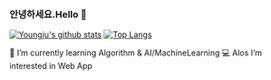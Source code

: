 ### 안녕하세요.Hello 👋
[![Youngju's github stats](https://github-readme-stats.vercel.app/api?username=fjvbn2003)](https://github.com/anuraghazra/github-readme-stats)
[![Top Langs](https://github-readme-stats.vercel.app/api/top-langs/?username=fjvbn2003&layout=compact)](https://github.com/anuraghazra/github-readme-stats)

🌱 I’m currently learning Algorithm & AI/MachineLearning 
💻 Alos I’m interested in Web App

<!--
**fjvbn2003/fjvbn2003** is a ✨ _special_ ✨ repository because its `README.md` (this file) appears on your GitHub profile.

Here are some ideas to get you started:

- 🔭 I’m currently working on ...
- 🌱 I’m currently learning ...
- 👯 I’m looking to collaborate on ...
- 🤔 I’m looking for help with ...
- 💬 Ask me about ...
- 📫 How to reach me: ...
- 😄 Pronouns: ...
- ⚡ Fun fact: ...
-->

